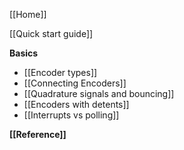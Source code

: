 [[Home]]

[[Quick start guide]]

**Basics**
* [[Encoder types]]
* [[Connecting Encoders]]
* [[Quadrature signals and bouncing]]
* [[Encoders with detents]]
* [[Interrupts vs polling]]

**[[Reference]]**
